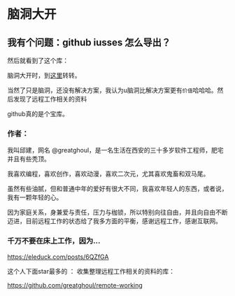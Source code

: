 # 脑洞大开




## 我有个问题：github iusses 怎么导出？  
然后就看到了这个库：

脑洞大开时，到[这里](https://github.com/greatghoul/naodong)转转。

当然了只是脑洞，还没有解决方案，我认为u脑洞比解决方案更有`价值`哈哈哈。然后发现了远程工作相关的资料

github真的是个宝库。


### 作者： 

  我叫邱建，网名 @greatghoul，是一名生活在西安的三十多岁软件工程师，肥宅并且有些秃顶。

  我喜欢编程，喜欢创作，喜欢动漫，喜欢二次元，尤其喜欢鬼畜和双马尾。

  虽然有些油腻，但和普通中年的爱好有很大不同，我喜欢年轻人的东西，或者说，我有一颗年轻的心。

  因为家庭关系，身兼爱与责任，压力与枷锁，所以特别向往自由，并且向自由不断迈进，目前远程工作的状态给了我多方面的平衡，感谢远程工作，感谢互联网。

### 千万不要在床上工作，因为...
https://eleduck.com/posts/6QZfGA

这个人下面star最多的 ： 
收集整理远程工作相关的资料的库：

https://github.com/greatghoul/remote-working


